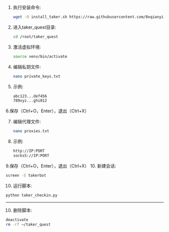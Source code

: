1. 执行安装命令:
   ```bash
   wget -O install_taker.sh https://raw.githubusercontent.com/0xqianyi/sowing-taker/refs/heads/main/install_taker.sh && sed -i 's/\r$//' install_taker.sh && chmod +x install_taker.sh && ./install_taker.sh
   ```
2. 进入taker_quest目录:
   ```bash
   cd /root/taker_quest
   ```
3. 激活虚拟环境:
   ```bash
   source venv/bin/activate
   ```
4. 编辑私钥文件:
   ```bash
   nano private_keys.txt
   ```
5. 示例:
   ```bash
   abc123...def456
   789xyz...ghi012
   ```
6.保存（Ctrl+O，Enter），退出（Ctrl+X）

7. 编辑代理文件:
   ```bash
   nano proxies.txt
   ```
8. 示例:
   ```bash
   http://IP:PORT
   socks5://IP:PORT
   ```
9.保存（Ctrl+O，Enter），退出（Ctrl+X）
10. 新建会话:
   ```bash
   screen -S takerbot
   ```
10. 运行脚本:
   ```bash
   python taker_checkin.py
   ```
--------------------------------------------------------
10. 删除脚本:
   ```bash
   deactivate
   rm -rf ~/taker_quest
   ```
